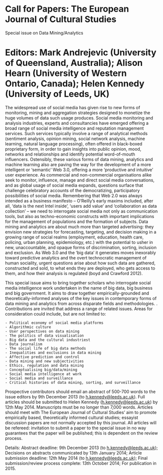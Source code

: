 

#  Call for Papers: The European Journal of Cultural Studies
Special issue on Data Mining/Analytics

# Editors: Mark Andrejevic (University of Queensland, Australia); Alison Hearn (University of Western Ontario, Canada); Helen Kennedy (University of Leeds, UK)

The widespread use of social media has given rise to new forms of monitoring, mining and aggregation strategies designed to monetize the huge volumes of data such usage produces. Social media monitoring and analysis industries, experts and consultancies have emerged offering a broad range of social media intelligence and reputation management services. Such services typically involve a range of analytical methods (sentiment analysis, opinion mining, social network analysis, machine learning, natural language processing), often offered in black-boxed proprietary form, in order to gain insights into public opinion, mood, networks and relationships and identify potential word-of-mouth influencers. Ostensibly, these various forms of data mining, analytics and machine learning also are paving the way for the development of a more intelligent or ‘semantic’ Web 3.0, offering a more ‘productive and intuitive’ user experience. As commercial and non-commercial organisations alike seek to monitor, influence, manage and direct social media conversations, and as global usage of social media expands, questions surface that challenge celebratory accounts of the democratizing, participatory possibilities of social media. Remembering that Web 2.0 was always intended as a business manifesto – O’Reilly’s early maxims included, after all, ‘data is the next Intel inside’, ‘users add value’ and ‘collaboration as data collection’ – we need to interrogate social media not only as communication tools, but also as techno-economic constructs with important implications for the management of populations and the formation of subjects. Data mining and analytics are about much more than targeted advertising: they envision new strategies for forecasting, targeting, and decision making in a growing range of social realms (employment, education, health care, policing, urban planning, epidemiology, etc.) with the potential to usher in new, unaccountable, and opaque forms of discrimination, sorting, inclusion and exclusion. As Web 3.0 and the ‘big data’ it generates moves inexorably toward predictive analytics and the overt technocratic management of human sociality, urgent questions arise about how such data are gathered, constructed and sold, to what ends they are deployed, who gets access to them, and how their analysis is regulated (boyd and Crawford 2012).

This special issue aims to bring together scholars who interrogate social media intelligence work undertaken in the name of big data, big business and big government. It aims to draw together empirically-grounded and theoretically-informed analyses of the key issues in contemporary forms of data mining and analytics from across disparate fields and methodologies. . Contributions are invited that address a range of related issues. Areas for consideration could include, but are not limited to:

    - Political economy of social media platforms
    - Algorithmic culture
    - User perspectives on data mining
    - The politics of data visualisation
    - Big data and the cultural industriest
    - Data journalism
    - The social life of big data methods
    - Inequalities and exclusions in data mining
    - Affective prediction and control
    - Data mining and new subjectivities
    - Ethics, regulation and data mining
    - Conceptualising big/data/mining
    - Social media intelligence at work
    - Social media and surveillance
    - Critical histories of data mining, sorting, and surveillance

Prospective contributors should email an abstract of 500-700 words to the issue editors by 9th December 2013 (to h.kennedy@leeds.ac.uk). Full articles should be submitted to Helen Kennedy (h.kennedy@leeds.ac.uk) by 12th May 2014. Manuscripts must be no longer than 7,000 words. Articles should meet with The European Journal of Cultural Studies’ aim to promote empirically based, theoretically informed cultural studies; essayist discussion papers are not normally accepted by this journal. All articles will be refereed: invitation to submit a paper to the special issue in no way guarantees that the paper will be published; this is dependent on the review process.

Details:
Abstract deadline: 9th December 2013 (to h.kennedy@leeds.ac.uk);
Decisions on abstracts communicated by 13th January 2014;
Article submission deadline: 12th May 2014 (to h.kennedy@leeds.ac.uk);
Final submission/review process complete: 13th October 2014;
For publication in 2015.